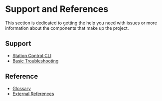 # Support and References

This section is dedicated to getting the help you need with issues or more information about the components that make up the project.

## Support

- [Station Control CLI](stationctl.md)
- [Basic Troubleshooting](troubleshoot.md)


## Reference

- [Glossary](glossary.md)
- [External References](reference.md)